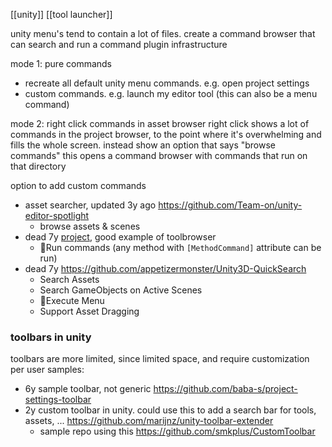 [[unity]] 
 [[tool launcher]]

unity menu's tend to contain a lot of files.
create a command browser that can search and run a command
plugin infrastructure

mode 1: pure commands
- recreate all default unity menu commands. e.g. open project settings
- custom commands. e.g. launch my editor tool (this can also be a menu command)

mode 2: right click commands in asset browser
right click shows a lot of commands in the project browser, to the point where it's overwhelming and fills the whole screen.
instead show an option that says "browse commands"
this opens a command browser with commands that run on that directory

option to add custom commands


- asset searcher, updated 3y ago https://github.com/Team-on/unity-editor-spotlight
	- browse assets & scenes
- dead 7y  [project](https://github.com/DarrenTsung/DTCommandPalette), good example of toolbrowser
	- 💖Run commands (any method with `[MethodCommand]` attribute can be run)
- dead 7y https://github.com/appetizermonster/Unity3D-QuickSearch
	- Search Assets
	- Search GameObjects on Active Scenes
	- 💖Execute Menu
	- Support Asset Dragging

### toolbars in unity
toolbars are more limited, since limited space, and require customization per user
samples:
- 6y sample toolbar, not generic https://github.com/baba-s/project-settings-toolbar
- 2y custom toolbar in unity. could use this to add a search bar for tools, assets, ... https://github.com/marijnz/unity-toolbar-extender
	- sample repo using this https://github.com/smkplus/CustomToolbar